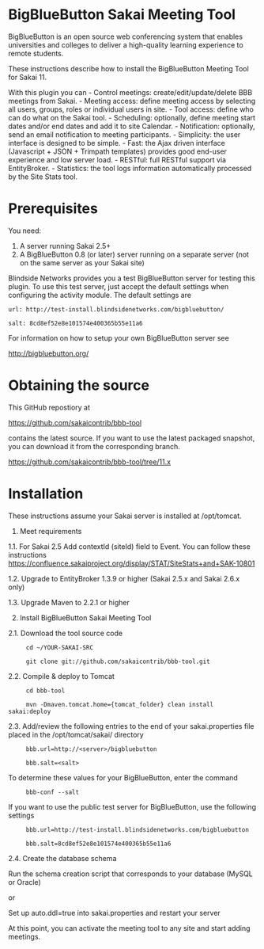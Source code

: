 BigBlueButton Sakai Meeting Tool
=================================================================
BigBlueButton is an open source web conferencing system that enables universities and colleges to deliver a high-quality learning experience to remote students.  

These instructions describe how to install the BigBlueButton Meeting Tool for Sakai 11.

With this plugin you can
    -   Control meetings: create/edit/update/delete BBB meetings from Sakai.
    -   Meeting access: define meeting access by selecting all users, groups, roles or individual users in site.
    -   Tool access: define who can do what on the Sakai tool.
    -   Scheduling: optionally, define meeting start dates and/or end dates and add it to site Calendar.
    -   Notification: optionally, send an email notification to meeting participants.
    -   Simplicity: the user interface is designed to be simple.
    -   Fast: the Ajax driven interface (Javascript + JSON + Trimpath templates) provides good end-user experience and low server load.
    -   RESTful: full RESTful support via EntityBroker.
    -   Statistics: the tool logs information automatically processed by the Site Stats tool.

Prerequisites
=============
You need:

  1.  A server running Sakai 2.5+
  2.  A BigBlueButton 0.8 (or later) server running on a separate server (not on the same server as your Sakai site)
	
Blindside Networks provides you a test BigBlueButton server for testing this plugin.  To use this test server, just accept the default settings when configuring the activity module.  The default settings are

	url: http://test-install.blindsidenetworks.com/bigbluebutton/

	salt: 8cd8ef52e8e101574e400365b55e11a6

For information on how to setup your own BigBlueButton server see

   http://bigbluebutton.org/
   
Obtaining the source
====================
This GitHub repostiory at

  https://github.com/sakaicontrib/bbb-tool

contains the latest source.  If you want to use the latest packaged snapshot, you can download it from the corresponding branch.

  https://github.com/sakaicontrib/bbb-tool/tree/11.x


Installation
============

These instructions assume your Sakai server is installed at /opt/tomcat.

1.  Meet requirements

  1.1. For Sakai 2.5 Add contextId (siteId) field to Event. You can follow these instructions https://confluence.sakaiproject.org/display/STAT/SiteStats+and+SAK-10801

  1.2. Upgrade to EntityBroker 1.3.9 or higher (Sakai 2.5.x and Sakai 2.6.x only)

  1.3. Upgrade Maven to 2.2.1 or higher


2.  Install BigBlueButton Sakai Meeting Tool

  2.1. Download the tool source code

         cd ~/YOUR-SAKAI-SRC
         
         git clone git://github.com/sakaicontrib/bbb-tool.git


  2.2. Compile & deploy to Tomcat
 
         cd bbb-tool
         
         mvn -Dmaven.tomcat.home={tomcat_folder} clean install sakai:deploy
    

  2.3. Add/review the following entries to the end of your sakai.properties file placed in the /opt/tomcat/sakai/ directory

         bbb.url=http://<server>/bigbluebutton
         
         bbb.salt=<salt>
       
  To determine these values for your BigBlueButton, enter the command
    
         bbb-conf --salt
    
  If you want to use the public test server for BigBlueButton, use the following settings 

         bbb.url=http://test-install.blindsidenetworks.com/bigbluebutton
         
         bbb.salt=8cd8ef52e8e101574e400365b55e11a6 

  2.4. Create the database schema

  Run the schema creation script that corresponds to your database (MySQL or Oracle)
    
  or
    
  Set up auto.ddl=true into sakai.properties and restart your server  


At this point, you can activate the meeting tool to any site and start adding meetings.


